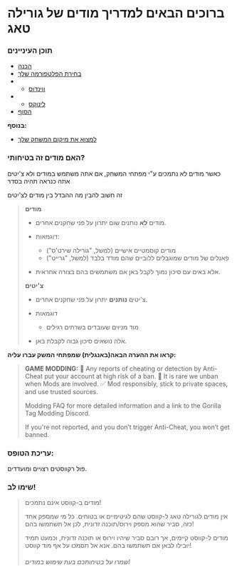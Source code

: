 # ברוכים הבאים למדריך מודים של גורילה טאג


### תוכן העיניינים

- [הכנה](getting-started.md)
- [בחירת הפלטפורמה שלך](choosing-your-platform.md)
- * [ווינדוס](windows.md)
- * [לינוקס](linux.md)
- [הסוף](the-end.md)

**בנוסף:**

- [למצוא את מיקום המשחק שלך](game-path.md)

### האם מודים זה בטיחותי?
כאשר מודים לא נתמכים ע"י מפתחי המשחק, אם אתה משתמש במודים ולא צ'יטים אתה כנראה תהיה בסדר

זה חשוב להבין מה ההבדל בין מודים לצ'יטים

> **מודים**
>
> - מודים **לא** נותנים שום יתרון על פני שחקנים אחרים.
>
> - דוגמאות:
>   - מודים קוסמטיים אישיים (למשל, "גורילה שירט'ס")
>   - פאנלים של מודים שמוגבלים ללוביים שהם מודד בלבד (למשל, "גרייט") 
> - אלא באים עם סיכון נמוך לקבל באן אם משתמשים בהם בצורה אחראית.
>
> **צ'יטים**
>
> - צ'יטים **נותנים** יתרון על פני שחקנים אחרים.
>
> - דוגמאות
>   - מוד מניוים שעובדים בשרתים רגילים
> - אלה נושאים סיכון גבוה לקבלת באן.

**קראו את ההערה הבאה(באנגלית) שמפתחי המשק עברו עליה:**
> **GAME MODDING:**
> 🚨 Any reports of cheating or detection by Anti-Cheat put your account at high risk of a ban.
> 🚫 It is rare we unban when Mods are involved.
> ✅ Mod responsibly, stick to private spaces, and use trusted sources.
>
> Modding FAQ for more detailed information and a link to the Gorilla Tag Modding Discord.
>
> If you're not reported, and you don’t trigger Anti-Cheat, you won’t get banned.

### עריכת הטופס:

פול רקווסטים רצויים ומועדדים.


### שימו לב!

> מודים ב-קווסט אינם נתמכים!
>
> אין מודים לגורילה טאג ל-קווסט שהם לגיטימיים או בטוחים. כל מי שמספק אחד כזה, סביר שהוא מספק וירוס/תוכנה זדונית, לכן אל תשתמשו בהם!
>
> מודים ל-קווסט קיימים, אך רובם סביר שיהיו וירוס או תוכנה זדונית, וכמעט תמיד יובילו לבאן אם תשתמשו בהם. אנא אל תסמכו על אף מוד קווסט!
>
> ###### שמרו על בטיחותכם בעת שימוש במודים!